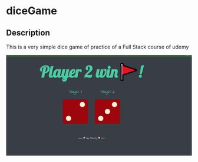 # diceGame

## Description

This is a very simple dice game of practice of a Full Stack course of udemy

![diceGame](./images/%E5%B1%8F%E5%B9%95%E6%88%AA%E5%9B%BE%202022-08-04%20102021.png)